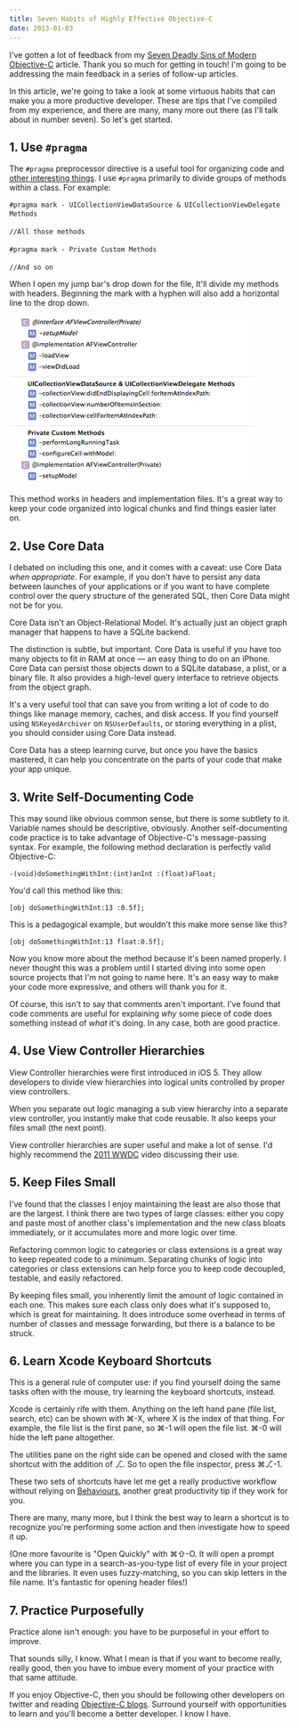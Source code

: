 ```yaml
---
title: Seven Habits of Highly Effective Objective-C
date: 2013-01-03
---
```


I've gotten a lot of feedback from my [Seven Deadly Sins of Modern Objective-C](/blog/seven-deadly-sins-of-modern-objective-c) article. Thank you so much for getting in touch! I'm going to be addressing the main feedback in a series of follow-up articles.

In this article, we're going to take a look at some virtuous habits that can make you a more productive developer. These are tips that I've compiled from my experience, and there are many, many more out there (as I'll talk about in number seven). So let's get started.

## 1. Use `#pragma`

The `#pragma` preprocessor directive is a useful tool for organizing code and [other interesting things](http://nshipster.com/pragma/). I use `#pragma` primarily to divide groups of methods within a class. For example:

```
#pragma mark - UICollectionViewDataSource & UICollectionViewDelegate Methods

//All those methods

#pragma mark - Private Custom Methods

//And so on
```

When I open my jump bar's drop down for the file, It'll divide my methods with headers. Beginning the mark with a hyphen will also add a horizontal line to the drop down.

![](198BD8E3B30B447F807F41D0E186F4A0.png)

This method works in headers and implementation files. It's a great way to keep your code organized into logical chunks and find things easier later on.

## 2. Use Core Data

I debated on including this one, and it comes with a caveat: use Core Data _when appropriate_. For example, if you don't have to persist any data between launches of your applications or if you want to have complete control over the query structure of the generated SQL, then Core Data might not be for you.

Core Data isn't an Object-Relational Model. It's actually just an object graph manager that happens to have a SQLite backend.

The distinction is subtle, but important. Core Data is useful if you have too many objects to fit in RAM at once — an easy thing to do on an iPhone. Core Data can persist those objects down to a SQLite database, a plist, or a binary file. It also provides a high-level query interface to retrieve objects from the object graph.

It's a very useful tool that can save you from writing a lot of code to do things like manage memory, caches, and disk access. If you find yourself using `NSKeyedArchiver` on `NSUserDefaults`, or storing everything in a plist, you should consider using Core Data instead.

Core Data has a steep learning curve, but once you have the basics mastered, it can help you concentrate on the parts of your code that make your app unique.

## 3. Write Self-Documenting Code

This may sound like obvious common sense, but there is some subtlety to it. Variable names should be descriptive, obviously. Another self-documenting code practice is to take advantage of Objective-C's message-passing syntax. For example, the following method declaration is perfectly valid Objective-C:

```
-(void)doSomethingWithInt:(int)anInt :(float)aFloat;
```

You'd call this method like this:

```
[obj doSomethingWithInt:13 :0.5f];
```

This is a pedagogical example, but wouldn't this make more sense like this?

```
[obj doSomethingWithInt:13 float:0.5f];
```

Now you know more about the method because it's been named properly. I never thought this was a problem until I started diving into some open source projects that I'm not going to name here. It's an easy way to make your code more expressive, and others will thank you for it.

Of course, this isn't to say that comments aren't important. I've found that code comments are useful for explaining _why_ some piece of code does something instead of _what_ it's doing. In any case, both are good practice.

## 4. Use View Controller Hierarchies

View Controller hierarchies were first introduced in iOS 5. They allow developers to divide view hierarchies into logical units controlled by proper view controllers.

When you separate out logic managing a sub view hierarchy into a separate view controller, you instantly make that code reusable. It also keeps your files small (the next point).

View controller hierarchies are super useful and make a lot of sense. I'd highly recommend the [2011 WWDC](https://developer.apple.com/videos/wwdc/2011/) video discussing their use.

## 5. Keep Files Small

I've found that the classes I enjoy maintaining the least are also those that are the largest. I think there are two types of large classes: either you copy and paste most of another class's implementation and the new class bloats immediately, or it accumulates more and more logic over time.

Refactoring common logic to categories or class extensions is a great way to keep repeated code to a minimum. Separating chunks of logic into categories or class extensions can help force you to keep code decoupled, testable, and easily refactored.

By keeping files small, you inherently limit the amount of logic contained in each one. This makes sure each class only does what it's supposed to, which is great for maintaining. It does introduce some overhead in terms of number of classes and message forwarding, but there is a balance to be struck.

## 6. Learn Xcode Keyboard Shortcuts

This is a general rule of computer use: if you find yourself doing the same tasks often with the mouse, try learning the keyboard shortcuts, instead.

Xcode is certainly rife with them. Anything on the left hand pane (file list, search, etc) can be shown with ⌘-X, where X is the index of that thing. For example, the file list is the first pane, so ⌘-1 will open the file list. ⌘-0 will hide the left pane altogether.

The utilities pane on the right side can be opened and closed with the same shortcut with the addition of ⎇. So to open the file inspector, press ⌘⎇-1.

These two sets of shortcuts have let me get a really productive workflow without relying on [Behaviours](http://www.jaythrash.com/blog/2012/06/04/xcode-behaviors-presentation/), another great productivity tip if they work for you.

There are many, many more, but I think the best way to learn a shortcut is to recognize you're performing some action and then investigate how to speed it up.

(One more favourite is "Open Quickly" with ⌘⇧-O. It will open a prompt where you can type in a search-as-you-type list of every file in your project and the libraries. It even uses fuzzy-matching, so you can skip letters in the file name. It's fantastic for opening header files!)

## 7. Practice Purposefully

Practice alone isn't enough: you have to be purposeful in your effort to improve.

That sounds silly, I know. What I mean is that if you want to become really, really good, then you have to imbue every moment of your practice with that same attitude.

If you enjoy Objective-C, then you should be following other developers on twitter and reading [Objective-C blogs](/blog/list-of-cocoa-programming-blogs). Surround yourself with opportunities to learn and you'll become a better developer. I know I have.
